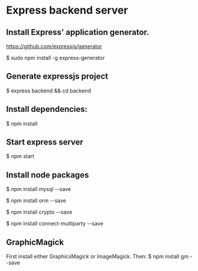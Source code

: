 # Express backend server
## Install Express' application generator.
https://github.com/expressjs/generator

$ sudo npm install -g express-generator

## Generate expressjs project
$ express backend && cd backend

## Install dependencies:

$ npm install

## Start express server

$ npm start

## Install node packages

$ npm install mysql --save

$ npm install orm --save

$ npm install crypto --save

$ npm install connect-multiparty --save

## GraphicMagick
First install either GraphicsMagick or ImageMagick. Then:
$ npm install gm --save
